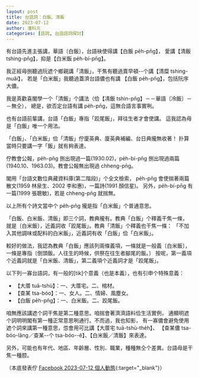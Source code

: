 ```yaml
---
layout: post
title: 台語詞：白飯、清飯
date: 2023-07-12
author: 潘科元
categories: [語詞, 台語語詞探討]
---
```


有台語先進主張講，華語〔白飯〕，台語袂使得講【白飯 pe̍h-pn̄g】，
愛講【清飯 tshing-pn̄g】，抑是【白米飯 pe̍h-bí-pn̄g】。

我正經毋捌聽過阮遮个鄉親講「清飯」，干焦有聽過賣早頓\-\-个講【清糜 tshing-muâi】，
若是「白米飯」我聽過蓋濟台語儂也有講 【白飯 pe̍h-pn̄g】，包括阮序大儂。

我是真歡喜閣學一个「清飯」个講法（佮【凊飯 tshìn-pn̄g】－－華語〔冷飯〕－－無仝），
總是，欲否定台語有講 pe̍h-pn̄g，這無合語言事實咧。

也有台語前輩講，台語「白飯」專指「跤尾飯」，拜往生者才會使講。
這我認為毋是「白飯」唯一个用法。

「白飯」、「白米飯」佮「清飯」佇廈英典、廈英典補編、台日典攏無收著！
扑算當時只要講一字「飯」就有夠表達。

佇教會公報，pe̍h-pn̄g 捌出現過一篇(1930.02)，pe̍h-bí-pn̄g 捌出現過兩篇
(1940.10、1963.03)。教會公報無出現過 chheng-pn̄g。

閣用「台語文數位典藏資料庫(第二階段)」个全文檢索，
pe̍h-pn̄g 會使揣著兩篇散文(1959 林泉生、2002 李和惠)，一篇詩(1991 顏信星)。
另外，pe̍h-bí-pn̄g 有一篇(1999 張聰敏)，若是 chheng-pn̄g 就揣無。

以上所有个詩文當中个 pe̍h-pn̄g 攏是指「白米飯」个普通意思。

「白飯、白米飯、清飯」即三个詞，教典攏有。教典「白飯」个釋義干焦一條，
就是〔白米飯〕，近義詞收「跤尾飯」。教典「清飯」个釋義也干焦一條：
「不加入其他調味或配料的白米飯」，近義詞有收「白飯」佮「白米飯」。

較好的做法，我認為教典「白飯」應該列兩條義項，一條就是一般義〔白米飯〕，
一條是專指〔倒頭飯。人往生的時候，供祭在往生者腳尾的飯。〕
按呢，第一義項个近義詞就是「白米飯、清飯」，第二義項个近義詞才是「跤尾飯」。

以下列一寡台語詞，有一般的\[tik\]个意義（也是本義），也有引申个特殊意義：

- 【大厝 tuā-tshù】：一、大厝宅。二、棺材。
- 【查某 tsa-bóo】：一、女人。二、情婦、風塵女。
- 【白飯 pe̍h-pn̄g】：一、白米飯。二、跤尾飯。

咱無應該講遮个詞干焦是第二種意思。咱揣會著濟濟語料佮生活實例，
通顯明遮个詞明明閣有第一種正常意思咧通行。不而過，我也知影，
有一寡儂會避免使用遮个詞來講第一種意思，怹會用可比講【大厝宅 tuā-tshù-the̍h】、
【查某儂 tsa-bóo-lâng／查某\-\-个 tsa-bóo\-\-ê】、【白米飯／清飯】來表達。

另外，可能也有年代、地區、年齡層、性別、職業，種種無仝个差異。台語毋是干焦一種腔。

（本底發表佇 [Facebook 2023-07-12 個人動態](https://www.facebook.com/khoguan/posts/pfbid0mQaRwx6433pT5bNmWkcKgAimKtBks8G2rg3x7Sv34GbupRDn9qfbSvxKFmuNLU3Ll){:target="_blank"}）
